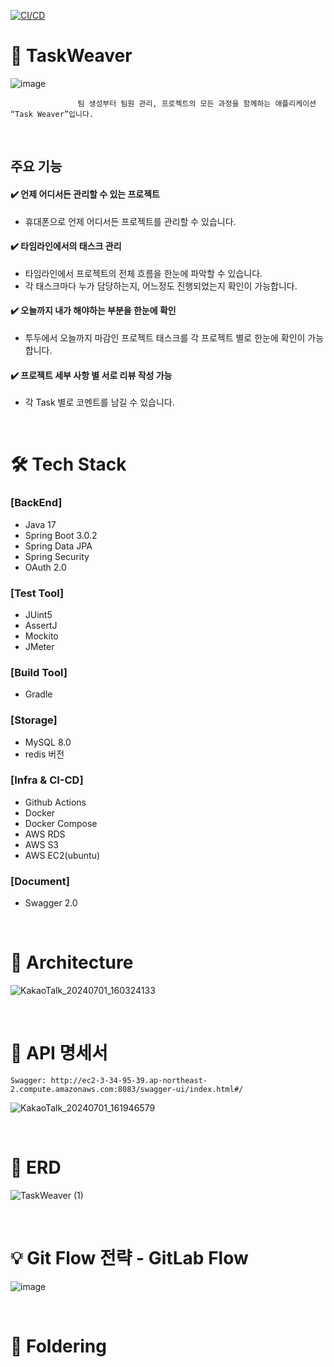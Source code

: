 [![CI/CD](https://github.com/TaskWeaver/backend/actions/workflows/github-actions.yml/badge.svg?event=push)](https://github.com/TaskWeaver/backend/actions/workflows/github-actions.yml)
# 🌳 TaskWeaver
![image](https://github.com/TaskWeaver/backend/assets/111855256/931aa697-08e7-49f8-9689-619cc257ea83)

	               팀 생성부터 팀원 관리, 프로젝트의 모든 과정을 함께하는 애플리케이션 “Task Weaver”입니다.

<br>

## 주요 기능
#### ✔️ 언제 어디서든 관리할 수 있는 프로젝트
  - 휴대폰으로 언제 어디서든 프로젝트를 관리할 수 있습니다.
#### ✔️ 타임라인에서의 태스크 관리
  - 타임라인에서 프로젝트의 전체 흐름을 한눈에 파악할 수 있습니다.
  - 각 태스크마다 누가 담당하는지, 어느정도 진행되었는지 확인이 가능합니다.
#### ✔️ 오늘까지 내가 해야하는 부분을 한눈에 확인  
  - 투두에서 오늘까지 마감인 프로젝트 태스크를 각 프로젝트 별로 한눈에 확인이 가능합니다.
#### ✔️ 프로젝트 세부 사항 별 서로 리뷰 작성 가능
  - 각 Task 별로 코멘트를 남길 수 있습니다.

<br> 

# 🛠️ Tech Stack
### [BackEnd]
- Java 17 
- Spring Boot 3.0.2
- Spring Data JPA
- Spring Security
- OAuth 2.0

### [Test Tool]
- JUint5
- AssertJ
- Mockito
- JMeter

### [Build Tool]
- Gradle

### [Storage]
- MySQL 8.0
- redis 버전

### [Infra & CI-CD]
- Github Actions
- Docker
- Docker Compose
- AWS RDS
- AWS S3
- AWS EC2(ubuntu)

### [Document]
- Swagger 2.0
<br>

# 🔨 Architecture
![KakaoTalk_20240701_160324133](https://github.com/TaskWeaver/backend/assets/111855256/4dd75e96-3083-404b-9f54-c5f761b37a59)

<br>

# 📄 API 명세서 

	Swagger: http://ec2-3-34-95-39.ap-northeast-2.compute.amazonaws.com:8083/swagger-ui/index.html#/
![KakaoTalk_20240701_161946579](https://github.com/TaskWeaver/backend/assets/111855256/f4c8ccb2-9a56-4331-ac90-99fa96b06e01)

<br>

# 📌 ERD
![TaskWeaver (1)](https://github.com/TaskWeaver/backend/assets/111855256/f85c7444-8e77-433a-8edf-3ea064b0f6ab)

<br>

# 💡 Git Flow 전략 - GitLab Flow
![image](https://github.com/TaskWeaver/backend/assets/111855256/557ce805-46a2-40fe-8b0a-481dae2d765e)

<br>

# 📂 Foldering






